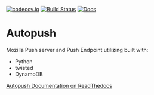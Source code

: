 [![codecov.io](https://codecov.io/github/mozilla-services/autopush/coverage.svg?branch=master)](https://codecov.io/github/mozilla-services/autopush?branch=master) [![Build Status](https://travis-ci.org/mozilla-services/autopush.svg?branch=master)](https://travis-ci.org/mozilla-services/autopush) [![Docs](https://readthedocs.org/projects/docs/badge/?version=latest)](http://autopush.readthedocs.org/)

# Autopush

Mozilla Push server and Push Endpoint utilizing built with:

- Python
- twisted
- DynamoDB

[Autopush Documentation on ReadThedocs](http://autopush.readthedocs.org/>)
